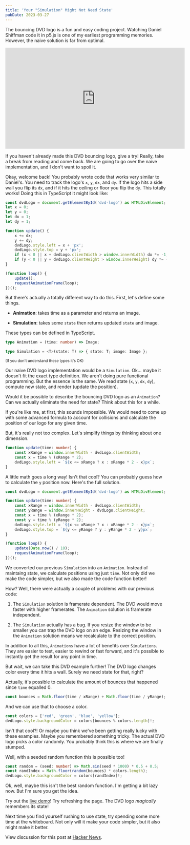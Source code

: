 ```yaml
---
title: 'Your "Simulation" Might Not Need State'
pubDate: 2023-03-27
---
```


The bouncing DVD logo is a fun and easy coding project. Watching Daniel Shiffman code it in p5.js is one of my earliest programming memories. However, the naive solution is far from optimal.

<iframe width="560" height="315" src="https://www.youtube.com/embed/0j86zuqqTlQ" title="YouTube video player" frameborder="0" allow="accelerometer; autoplay; clipboard-write; encrypted-media; gyroscope; picture-in-picture; web-share" allowfullscreen></iframe>

If you haven't already made this DVD bouncing logo, give a try! Really, take a break from reading and come back. We are going to go over the naive implementation, and I don't want to spoil it.

Okay, welcome back! You probably wrote code that works very similar to Daniel's. You need to track the logo's `x`, `y`, `dx`, and `dy`. If the logo hits a side wall you flip its `dx`, and if it hits the ceiling or floor you flip the `dy`. This totally works! Doing this in TypeScript it might look like:

```ts
const dvdLogo = document.getElementById('dvd-logo') as HTMLDivElement;
let x = 0;
let y = 0;
let dx = 1;
let dy = 1;

function update() {
	x += dx;
	y += dy;
	dvdLogo.style.left = x + 'px';
	dvdLogo.style.top = y + 'px';
	if (x < 0 || x + dvdLogo.clientWidth > window.innerWidth) dx *= -1;
	if (y < 0 || y + dvdLogo.clientHeight > window.innerHeight) dy *= -1;
}

(function loop() {
	update();
	requestAnimationFrame(loop);
})();
```

But there's actually a totally different way to do this. First, let's define some things.

- **Animation**: takes time as a parameter and returns an image.

- **Simulation**: takes some `state` then returns updated `state` and image.

These types can be defined in TypeScript.

```ts
type Animation = (time: number) => Image;

type Simulation = <T>(state: T) => { state: T; image: Image };
```

<small>(If you don't understand these types it's OK)</small>

Our naive DVD logo implementation would be a `Simulation`. Ok... maybe it doesn't fit the exact type definition. We aren't doing pure functional programming. But the essence is the same. We read state (`x`, `y`, `dx`, `dy`), compute new state, and render (update the position).

Would it be possible to describe the bouncing DVD logo as an `Animation`? Can we actually eliminate the need for state? Think about this for a while.

If you're like me, at first, this sounds impossible. We would need to come up with some advanced formula to account for collisions and calculate the position of our logo for any given time.

But, it's really not too complex. Let's simplify things by thinking about one dimension.

```ts
function update(time: number) {
	const xRange = window.innerWidth - dvdLogo.clientWidth;
	const x = time % (xRange * 2);
	dvdLogo.style.left = `${x <= xRange ? x : xRange * 2 - x}px`;
}
```

A little math goes a long way! Isn't that cool? You can probably guess how to calculate the `y` position now. Here's the full solution.

```ts
const dvdLogo = document.getElementById('dvd-logo') as HTMLDivElement;

function update(time: number) {
	const xRange = window.innerWidth - dvdLogo.clientWidth;
	const yRange = window.innerHeight - dvdLogo.clientHeight;
	const x = time % (xRange * 2);
	const y = time % (yRange * 2);
	dvdLogo.style.left = `${x <= xRange ? x : xRange * 2 - x}px`;
	dvdLogo.style.top = `${y <= yRange ? y : yRange * 2 - y}px`;
}

(function loop() {
	update(Date.now() / 10);
	requestAnimationFrame(loop);
})();
```

We converted our previous `Simulation` into an `Animation`. Instead of maintaing state, we calculate positions using just `time`. Not only did we make the code simpler, but we also made the code function better!

How? Well, there were actually a couple of problems with our previous code:

1. The `Simulation` solution is framerate dependent. The DVD would move faster with higher framerates. The `Animation` solution is framerate independent.

2. The `Simulation` actually has a bug. If you resize the window to be smaller you can trap the DVD logo on an edge. Resizing the window in the `Animation` solution means we recalculate to the correct position.

In addition to all this, `Animations` have a lot of benefits over `Simulations`. They are easier to test, easier to rewind or fast forward, and it's possible to instantly get the result for any point in time.

But wait, we can take this DVD example further! The DVD logo changes color every time it hits a wall. Surely we need state for that, right?

Actually, it's possible to calculate the amount of bounces that happened since `time` equalled 0.

```ts
const bounces = Math.floor(time / xRange) + Math.floor(time / yRange);
```

And we can use that to choose a color.

```ts
const colors = ['red', 'green', 'blue', 'yellow'];
dvdLogo.style.backgroundColor = colors[bounces % colors.length]!;
```

Isn't that cool?! Or maybe you think we've been getting really lucky with these examples. Maybe you remembered something tricky. The actual DVD logo picks a color randomly. You probably think this is where we are finally stumped.

Well, with a seeded random function this is possible too!

```ts
const random = (seed: number) => Math.sin(seed * 1000) * 0.5 + 0.5;
const randIndex = Math.floor(random(bounces) * colors.length);
dvdLogo.style.backgroundColor = colors[randIndex]!;
```

Ok, well, maybe this isn't the best random function. I'm getting a bit lazy now. But I'm sure you get the idea.

Try out the [live demo](/dvd-logo)! Try refreshing the page. The DVD logo _magically_ remembers its state!

Next time you find yourself rushing to use state, try spending some more time at the whiteboard. Not only will it make your code simpler, but it also might make it better.

View discussion for this post at [Hacker News](https://news.ycombinator.com/item?id=35336632).
